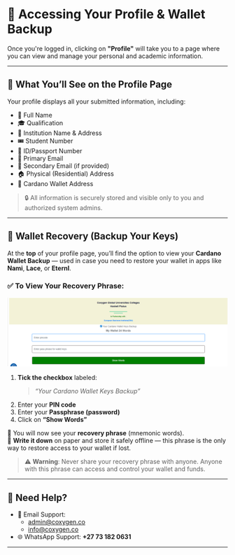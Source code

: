 # 👤 Accessing Your Profile & Wallet Backup

Once you're logged in, clicking on **"Profile"** will take you to a page where you can view and manage your personal and academic information.

---

## 🧾 What You’ll See on the Profile Page

Your profile displays all your submitted information, including:

- 👤 Full Name
- 🎓 Qualification
- 🏫 Institution Name & Address
- 🎟️ Student Number
- 🪪 ID/Passport Number
- 📧 Primary Email
- 📧 Secondary Email (if provided)
- 🏠 Physical (Residential) Address
- 💼 Cardano Wallet Address

> 🔒 All information is securely stored and visible only to you and authorized system admins.

---

## 🔐 Wallet Recovery (Backup Your Keys)

At the **top** of your profile page, you’ll find the option to view your **Cardano Wallet Backup** — used in case you need to restore your wallet in apps like **Nami**, **Lace**, or **Eternl**.

### ✅ To View Your Recovery Phrase:

![Phrase](phrase.png)

1. **Tick the checkbox** labeled:
   > _“Your Cardano Wallet Keys Backup”_
2. Enter your **PIN code**
3. Enter your **Passphrase (password)**
4. Click on **“Show Words”**

💬 You will now see your **recovery phrase** (mnemonic words).  
📝 **Write it down** on paper and store it safely offline — this phrase is the only way to restore access to your wallet if lost.

> ⚠️ **Warning**: Never share your recovery phrase with anyone. Anyone with this phrase can access and control your wallet and funds.

---

## 🛟 Need Help?

- 📧 Email Support:
  - [admin@coxygen.co](mailto:admin@coxygen.co)
  - [info@coxygen.co](mailto:info@coxygen.co)
- 🌐 WhatsApp Support: **+27 73 182 0631**

---
